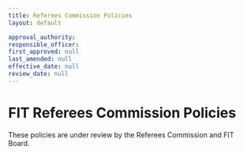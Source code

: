 ```yaml
---
title: Referees Commission Policies
layout: default

approval_authority: 
responsible_officer: 
first_approved: null
last_amended: null
effective_date: null
review_date: null
---
```


# FIT Referees Commission Policies

These policies are under review by the Referees Commission and FIT Board.
